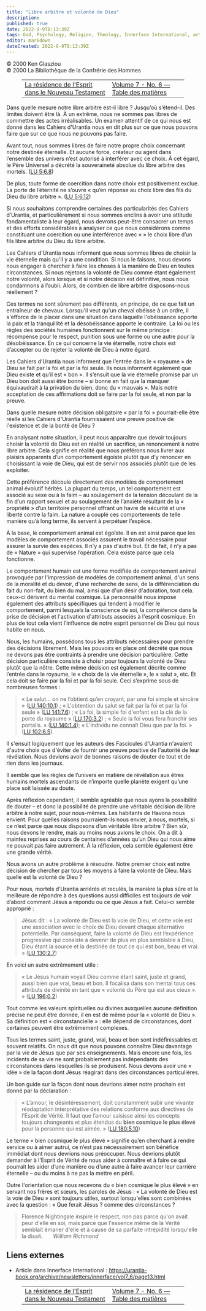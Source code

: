 ```yaml
---
title: "Libre arbitre et volonté de Dieu"
description: 
published: true
date: 2022-9-9T8:13:39Z
tags: God, Psychology, Religion, Theology, Innerface International, article
editor: markdown
dateCreated: 2022-9-9T8:13:39Z
---
```


<p class="v-card v-sheet theme--light gray lighten-3 px-2">© 2000 Ken Glasziou<br>© 2000 La Bibliothèque de la Confrérie des Hommes</p>
<figure class="table chapter-navigator">
  <table>
    <tbody>
      <tr>
        <td>
        <a href="/fr/article/The_Indwelling_Spirit_in_the_New_Testament">
          <span class="mdi mdi-arrow-left-drop-circle"></span><span class="pl-2">La résidence de l'Esprit dans le Nouveau Testament</span>
        </a>
        </td>
        <td>
        <a href="/fr/index/articles_innerface#volume-7-no-6">
          <span class="mdi mdi-book-open-variant"></span><span class="pl-2">Volume 7 - No. 6 — Table des matières</span>
        </a>
        </td>
        <td>
        </td>
      </tr>
    </tbody>
  </table>
</figure>



Dans quelle mesure notre libre arbitre est-il libre ? Jusqu’où s’étend-il. Des limites doivent être là. À un extrême, nous ne sommes pas libres de commettre des actes irréalisables. Un examen attentif de ce qui nous est donné dans les Cahiers d'Urantia nous en dit plus sur ce que nous pouvons faire que sur ce que nous ne pouvons pas faire.

Avant tout, nous sommes libres de faire notre propre choix concernant notre destinée éternelle. Et aucune force, créateur ou agent dans l’ensemble des univers n’est autorisé à interférer avec ce choix. À cet égard, le Père Universel a décrété la souveraineté absolue du libre arbitre des mortels. (<a id="a15_298"></a>[LU 5:6.8](/fr/The_Urantia_Book/5#p6_8))

De plus, toute forme de coercition dans notre choix est positivement exclue. La porte de l’éternité ne s’ouvre « qu’en réponse au choix libre des fils du Dieu du libre arbitre ». (<a id="a17_180"></a>[LU 5:6.12](/fr/The_Urantia_Book/5#p6_12))

Si nous souhaitons comprendre certaines des particularités des Cahiers d’Urantia, et particulièrement si nous sommes enclins à avoir une attitude fondamentaliste à leur égard, nous devrons peut-être consacrer un temps et des efforts considérables à analyser ce que nous considérons comme constituant une coercition ou une interférence avec « » le choix libre d’un fils libre arbitre du Dieu du libre arbitre.

Les Cahiers d'Urantia nous informent que nous sommes libres de choisir la vie éternelle mais qu'il y a une condition. Si nous le faisons, nous devons nous engager à chercher à faire les choses à la manière de Dieu en toutes circonstances. Si nous rejetons la volonté de Dieu comme étant également notre volonté, alors lorsque et si notre décision est définitive, nous nous condamnons à l’oubli. Alors, de combien de libre arbitre disposons-nous réellement ?

Ces termes ne sont sûrement pas différents, en principe, de ce que fait un entraîneur de chevaux. Lorsqu'il veut qu'un cheval obéisse à un ordre, il s'efforce de le placer dans une situation dans laquelle l'obéissance apporte la paix et la tranquillité et la désobéissance apporte le contraire. La loi ou les règles des sociétés humaines fonctionnent sur le même principe : récompense pour le respect, punition sous une forme ou une autre pour la désobéissance. En ce qui concerne la vie éternelle, notre choix est d’accepter ou de rejeter la volonté de Dieu à notre égard.

Les Cahiers d’Urantia nous informent que l’entrée dans le « royaume » de Dieu se fait par la foi et par la foi seule. Ils nous informent également que Dieu existe et qu’il est « bon ». Il s’ensuit que la vie éternelle promise par un Dieu bon doit aussi être bonne – si bonne en fait que la manquer équivaudrait à la privation du bien, donc du « mauvais ». Mais notre acceptation de ces affirmations doit se faire par la foi seule, et non par la preuve.

Dans quelle mesure notre décision obligatoire « par la foi » pourrait-elle être réelle si les Cahiers d'Urantia fournissaient une preuve positive de l'existence et de la bonté de Dieu ?

En analysant notre situation, il peut nous apparaître que devoir toujours choisir la volonté de Dieu est en réalité un sacrifice, un renoncement à notre libre arbitre. Cela signifie en réalité que nous préférons nous livrer aux plaisirs apparents d’un comportement égoïste plutôt que d’y renoncer en choisissant la voie de Dieu, qui est de servir nos associés plutôt que de les exploiter.

Cette préférence découle directement des modèles de comportement animal évolutif hérités. La plupart du temps, un tel comportement est associé au sexe ou à la faim – au soulagement de la tension découlant de la fin d’un rapport sexuel et au soulagement de l’anxiété résultant de la « propriété » d’un territoire personnel offrant un havre de sécurité et une liberté contre la faim. La nature a couplé ces comportements de telle manière qu’à long terme, ils servent à perpétuer l’espèce.

À la base, le comportement animal est égoïste. Il en est ainsi parce que les modèles de comportement associés assurent le travail nécessaire pour assurer la survie des espèces. Il n'y a pas d'autre but. Et de fait, il n’y a pas de « Nature » qui supervise l’opération. Cela existe parce que cela fonctionne.

Le comportement humain est une forme modifiée de comportement animal provoquée par l'impression de modèles de comportement animal, d'un sens de la moralité et du devoir, d'une recherche de sens, de la différenciation du fait du non-fait, du bien du mal, ainsi que d'un désir d'adoration, tout cela. ceux-ci dérivent du mental cosmique. La personnalité nous impose également des attributs spécifiques qui tendent à modifier le comportement, parmi lesquels la conscience de soi, la compétence dans la prise de décision et l'activation d'attributs associés à l'esprit cosmique. En plus de tout cela vient l’influence de notre esprit personnel de Dieu qui nous habite en nous.

Nous, les humains, possédons tous les attributs nécessaires pour prendre des décisions librement. Mais les pouvoirs en place ont décrété que nous ne devons pas être contraints à prendre une décision particulière. Cette décision particulière consiste à choisir pour toujours la volonté de Dieu plutôt que la nôtre. Cette même décision est également décrite comme l’entrée dans le royaume, le « choix de la vie éternelle », le « salut », etc. Et cela doit se faire par la foi et par la foi seule. Ceci s’exprime sous de nombreuses formes :

> « Le salut... on ne l’obtient qu’en croyant, par une foi simple et sincère » (<a id="a39_80"></a>[LU 140:10.1](/fr/The_Urantia_Book/140#p10_1)) ; « L'obtention du salut se fait par la foi et par la foi seule » (<a id="a39_194"></a>[LU 141:7.6](/fr/The_Urantia_Book/141#p7_6)) ; « La foi, la simple foi d'enfant est la clé de la porte du royaume » (<a id="a39_311"></a>[LU 170:3.2](/fr/The_Urantia_Book/170#p3_2)) ; « Seule la foi vous fera franchir ses portails. » (<a id="a39_409"></a>[LU 140:1.4](/fr/The_Urantia_Book/140#p1_4)); « L’individu ne connaît Dieu que par la foi. » (<a id="a39_503"></a>[LU 102:6.5](/fr/The_Urantia_Book/102#p6_5)).

Il s'ensuit logiquement que les auteurs des Fascicules d'Urantia n'avaient d'autre choix que d'éviter de fournir une preuve positive de l'autorité de leur révélation. Nous devions avoir de bonnes raisons de douter de tout et de rien dans les journaux.

Il semble que les règles de l’univers en matière de révélation aux êtres humains mortels ascendants de n’importe quelle planète exigent qu’une place soit laissée au doute.

Après réflexion cependant, il semble agréable que nous ayons la possibilité de douter – et donc la possibilité de prendre une véritable décision de libre arbitre à notre sujet, pour nous-mêmes. Les habitants de Havona nous envient. Pour quelles raisons pourraient-ils nous envier, à nous, mortels, si ce n’est parce que nous disposons d’un véritable libre arbitre ? Bien sûr, nous devons le rendre, mais au moins nous avions le choix. On a dit à maintes reprises au cours de centaines d’années qu’un Dieu qui nous aime ne pouvait pas faire autrement. À la réflexion, cela semble également être une grande vérité.

Nous avons un autre problème à résoudre. Notre premier choix est notre décision de chercher par tous les moyens à faire la volonté de Dieu. Mais quelle est la volonté de Dieu ?

Pour nous, mortels d’Urantia arriérés et reculés, la manière la plus sûre et la meilleure de répondre à des questions aussi difficiles est toujours de voir d’abord comment Jésus a répondu ou ce que Jésus a fait. Celui-ci semble approprié :

> Jésus dit : « La volonté de Dieu est la voie de Dieu, et cette voie est une association avec le choix de Dieu devant chaque alternative potentielle. Par conséquent, faire la volonté de Dieu est l’expérience progressive qui consiste à devenir de plus en plus semblable à Dieu, Dieu étant la source et la destinée de tout ce qui est bon, beau et vrai. » (<a id="a51_355"></a>[LU 130:2.7](/fr/The_Urantia_Book/130#p2_7))

En voici un autre extrêmement utile :

> « Le Jésus humain voyait Dieu comme étant saint, juste et grand, aussi bien que vrai, beau et bon. Il focalisa dans son mental tous ces attributs de divinité en tant que « volonté du Père qui est aux cieux ». » (<a id="a55_214"></a>[LU 196:0.2](/fr/The_Urantia_Book/196#p0_2))

Tout comme les valeurs spirituelles ou divines auxquelles aucune définition précise ne peut être donnée, il en est de même pour la « volonté de Dieu ». Sa définition est « circonstancielle » : elle dépend de circonstances, dont certaines peuvent être extrêmement complexes.

Tous les termes saint, juste, grand, vrai, beau et bon sont indéfinissables et souvent relatifs. On nous dit que nous pouvons connaître Dieu davantage par la vie de Jésus que par ses enseignements. Mais encore une fois, les incidents de sa vie ne sont probablement pas indépendants des circonstances dans lesquelles ils se produisent. Nous devons avoir une « idée » de la façon dont Jésus réagirait dans des circonstances particulières.

Un bon guide sur la façon dont nous devrions aimer notre prochain est donné par la déclaration :

> « L’amour, le désintéressement, doit constamment subir une vivante réadaptation interprétative des relations conforme aux directives de l’Esprit de Vérité. Il faut que l’amour saisisse ainsi les concepts toujours changeants et plus étendus du **bien cosmique le plus élevé** pour la personne qui est aimée. » (<a id="a63_312"></a>[LU 180:5.10](/fr/The_Urantia_Book/180#p5_10))

Le terme « bien cosmique le plus élevé » signifie qu’en cherchant à rendre service ou à aimer autrui, ce n’est pas nécessairement son bénéfice immédiat dont nous devrions nous préoccuper. Nous devrions plutôt demander à l’Esprit de Vérité de nous aider à connaître et à faire ce qui pourrait les aider d’une manière ou d’une autre à faire avancer leur carrière éternelle – ou du moins à ne pas la mettre en péril.

Outre l'orientation que nous recevons du « bien cosmique le plus élevé » en servant nos frères et sœurs, les paroles de Jésus : « La volonté de Dieu est la voie de Dieu » sont toujours utiles, surtout lorsqu'elles sont combinées avec la question : « Que ferait Jésus ? comme des circonstances ?

> Florence Nightingale inspire le respect, non pas parce qu'on avait peur d'elle en soi, mais parce que l'essence même de la Vérité semblait émaner d'elle et à cause de sa parfaite intrépidité lorsqu'elle la disait.
> &nbsp; &nbsp; &nbsp; _William Richmond_

## Liens externes

- Article dans Innerface International : https://urantia-book.org/archive/newsletters/innerface/vol7_6/page13.html






<figure class="table chapter-navigator">
  <table>
    <tbody>
      <tr>
        <td>
        <a href="/fr/article/The_Indwelling_Spirit_in_the_New_Testament">
          <span class="mdi mdi-arrow-left-drop-circle"></span><span class="pl-2">La résidence de l'Esprit dans le Nouveau Testament</span>
        </a>
        </td>
        <td>
        <a href="/fr/index/articles_innerface#volume-7-no-6">
          <span class="mdi mdi-book-open-variant"></span><span class="pl-2">Volume 7 - No. 6 — Table des matières</span>
        </a>
        </td>
        <td>
        </td>
      </tr>
    </tbody>
  </table>
</figure>
